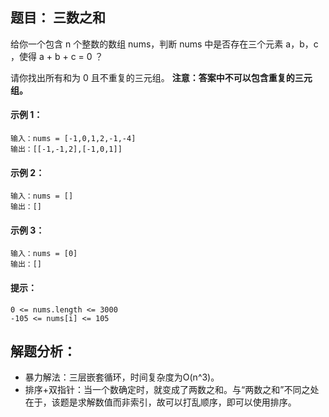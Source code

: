 ## 题目： 三数之和

给你一个包含 n 个整数的数组 nums，判断 nums 中是否存在三个元素 a，b，c ，使得 a + b + c = 0 ？

请你找出所有和为 0 且不重复的三元组。 **注意：答案中不可以包含重复的三元组。**

#### 示例 1：

    输入：nums = [-1,0,1,2,-1,-4]
    输出：[[-1,-1,2],[-1,0,1]]
    
#### 示例 2：

    输入：nums = []
    输出：[]
    
#### 示例 3：

    输入：nums = [0]
    输出：[]
    
#### 提示：

    0 <= nums.length <= 3000
    -105 <= nums[i] <= 105
    
## 解题分析：

- 暴力解法：三层嵌套循环，时间复杂度为O(n^3)。
- 排序+双指针：当一个数确定时，就变成了两数之和。与“两数之和”不同之处在于，该题是求解数值而非索引，故可以打乱顺序，即可以使用排序。
